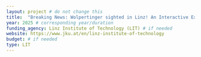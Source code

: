 ```yaml
---
layout: project # do not change this
title: 	"Breaking News: Wolpertinger sighted in Linz! An Interactive Experience Exploring the Machanics of Misinformation, funded through the Special LIT Call for the Ars Electronica Festival 2025" # title of the project
year: 2025 # corresponding year/duration
funding_agency: Linz Institute of Technology (LIT) # if needed
website: https://www.jku.at/en/linz-institute-of-technology
budget: # if needed
type: LIT 
---
```

